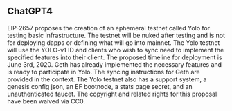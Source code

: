 ## ChatGPT4

EIP-2657 proposes the creation of an ephemeral testnet called Yolo for testing basic infrastructure. The testnet will be nuked after testing and is not for deploying dapps or defining what will go into mainnet. The Yolo testnet will use the YOLO-v1 ID and clients who wish to sync need to implement the specified features into their client. The proposed timeline for deployment is June 3rd, 2020. Geth has already implemented the necessary features and is ready to participate in Yolo. The syncing instructions for Geth are provided in the context. The Yolo testnet also has a support system, a genesis config json, an EF bootnode, a stats page secret, and an unauthenticated faucet. The copyright and related rights for this proposal have been waived via CC0.
